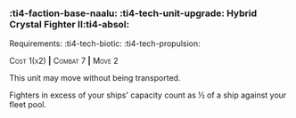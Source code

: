 ### :ti4-faction-base-naalu: :ti4-tech-unit-upgrade: **Hybrid Crystal Fighter II**:ti4-absol:

Requirements: :ti4-tech-biotic: :ti4-tech-propulsion:

<span style="font-variant:small-caps;">Cost 1(x2)</span> __|__ <span style="font-variant:small-caps;">Combat 7</span> __|__ <span style="font-variant:small-caps;">Move 2</span>

This unit may move without being transported.

Fighters in excess of your ships' capacity count as ½ of a ship against your fleet pool.
